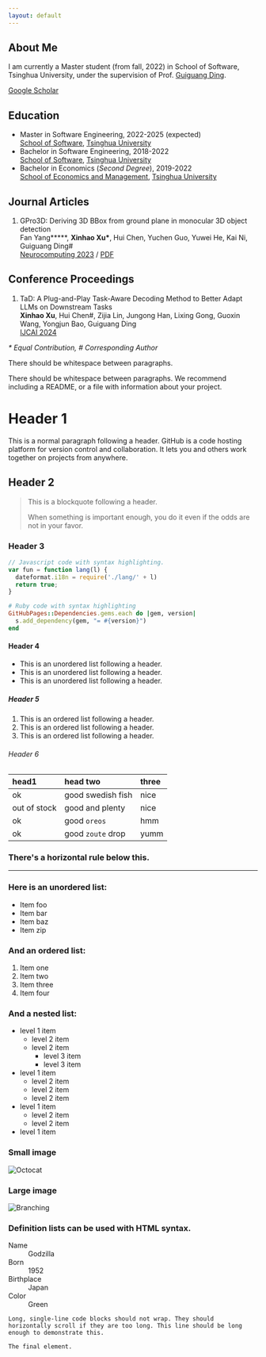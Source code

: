 ```yaml
---
layout: default
---
```


## About Me

I am currently a Master student (from fall, 2022) in School of Software, Tsinghua University, under the supervision of Prof. [Guiguang Ding](https://www.thss.tsinghua.edu.cn/en/faculty/guiguangding.htm).
<!-- My research interests lie in deep and scientific learning, especially science-inspired model architectures. My research goal is to model this ever-changing and non-stationary world through scientific and interpretable deep models. Besides, I also devote myself to promoting research to valuable real-world applications. -->

<!-- Text can be **bold**, _italic_, or ~~strikethrough~~. -->

[Google Scholar](https://scholar.google.com/citations?user=QuzdK0MAAAAJ)

## Education

*   Master in Software Engineering, 2022-2025 (expected)<br>
    [School of Software](https://www.thss.tsinghua.edu.cn/en/index.htm), [Tsinghua University](https://www.tsinghua.edu.cn/en/)
*   Bachelor in Software Engineering, 2018-2022<br>
    [School of Software](https://www.thss.tsinghua.edu.cn/en/index.htm), [Tsinghua University](https://www.tsinghua.edu.cn/en/)
*   Bachelor in Economics (_Second Degree_), 2019-2022<br>
    [School of Economics and Management](https://www.sem.tsinghua.edu.cn/en/), [Tsinghua University](https://www.tsinghua.edu.cn/en/)

<!-- *   This is an unordered list following a header.
*   This is an unordered list following a header. -->

## Journal Articles

1.  GPro3D: Deriving 3D BBox from ground plane in monocular 3D object detection<br>
Fan Yang**\***, **Xinhao Xu\***, Hui Chen, Yuchen Guo, Yuwei He, Kai Ni, Guiguang Ding#<br>
[Neurocomputing 2023](https://www.sciencedirect.com/journal/neurocomputing) / [PDF](http://ise.thss.tsinghua.edu.cn/MIG/2023-1.pdf)

## Conference Proceedings

1.  TaD: A Plug-and-Play Task-Aware Decoding Method to Better Adapt LLMs on Downstream Tasks<br>
**Xinhao Xu**, Hui Chen#, Zijia Lin, Jungong Han, Lixing Gong, Guoxin Wang, Yongjun Bao, Guiguang Ding<br>
[IJCAI 2024](https://ijcai24.org/)

_* Equal Contribution, # Corresponding Author_

There should be whitespace between paragraphs.

There should be whitespace between paragraphs. We recommend including a README, or a file with information about your project.

# Header 1

This is a normal paragraph following a header. GitHub is a code hosting platform for version control and collaboration. It lets you and others work together on projects from anywhere.

## Header 2

> This is a blockquote following a header.
>
> When something is important enough, you do it even if the odds are not in your favor.

### Header 3

```js
// Javascript code with syntax highlighting.
var fun = function lang(l) {
  dateformat.i18n = require('./lang/' + l)
  return true;
}
```

```ruby
# Ruby code with syntax highlighting
GitHubPages::Dependencies.gems.each do |gem, version|
  s.add_dependency(gem, "= #{version}")
end
```

#### Header 4

*   This is an unordered list following a header.
*   This is an unordered list following a header.
*   This is an unordered list following a header.

##### Header 5

1.  This is an ordered list following a header.
2.  This is an ordered list following a header.
3.  This is an ordered list following a header.

###### Header 6

| head1        | head two          | three |
|:-------------|:------------------|:------|
| ok           | good swedish fish | nice  |
| out of stock | good and plenty   | nice  |
| ok           | good `oreos`      | hmm   |
| ok           | good `zoute` drop | yumm  |

### There's a horizontal rule below this.

* * *

### Here is an unordered list:

*   Item foo
*   Item bar
*   Item baz
*   Item zip

### And an ordered list:

1.  Item one
1.  Item two
1.  Item three
1.  Item four

### And a nested list:

- level 1 item
  - level 2 item
  - level 2 item
    - level 3 item
    - level 3 item
- level 1 item
  - level 2 item
  - level 2 item
  - level 2 item
- level 1 item
  - level 2 item
  - level 2 item
- level 1 item

### Small image

![Octocat](https://github.githubassets.com/images/icons/emoji/octocat.png)

### Large image

![Branching](https://guides.github.com/activities/hello-world/branching.png)


### Definition lists can be used with HTML syntax.

<dl>
<dt>Name</dt>
<dd>Godzilla</dd>
<dt>Born</dt>
<dd>1952</dd>
<dt>Birthplace</dt>
<dd>Japan</dd>
<dt>Color</dt>
<dd>Green</dd>
</dl>

```
Long, single-line code blocks should not wrap. They should horizontally scroll if they are too long. This line should be long enough to demonstrate this.
```

```
The final element.
```

